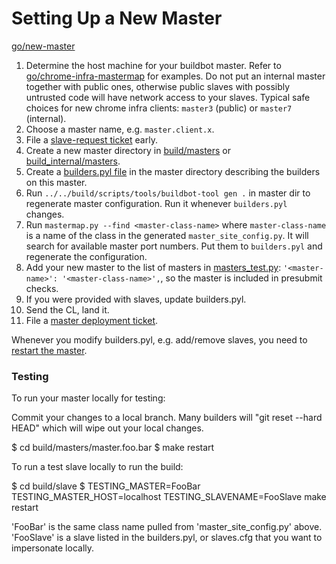 # Setting Up a New Master

[go/new-master](http://go/new-master)

1. Determine the host machine for your buildbot master.
   Refer to [go/chrome-infra-mastermap] for examples.
   Do not put an internal master together with public ones, otherwise public
   slaves with possibly untrusted code will have network access to your slaves.
   Typical safe choices for new chrome infra clients: `master3` (public) or
   `master7` (internal).
1. Choose a master name, e.g. `master.client.x`.
1. File a [slave-request ticket] early.
1. Create a new master directory in
   [build/masters](https://chromium.googlesource.com/chromium/tools/build/+/master/masters/) or
   [build_internal/masters](https://chrome-internal.googlesource.com/chrome/tools/build/+/master/masters/).
1. Create a [builders.pyl file](builders.pyl.md) in the master directory
   describing the builders on this master.
1. Run `../../build/scripts/tools/buildbot-tool gen .` in master dir
   to regenerate master configuration. Run it whenever `builders.pyl` changes.
1. Run `mastermap.py --find <master-class-name>` where `master-class-name` is
   a name of the class in the generated `master_site_config.py`.
   It will search for available master port numbers.
   Put them to `builders.pyl` and regenerate the configuration.
1. Add your new master to the list of masters in [masters_test.py]:
   `'<master-name>': '<master-class-name>',`,
   so the master is included in presubmit checks.
1. If you were provided with slaves, update builders.pyl.
1. Send the CL, land it.
1. File a [master deployment ticket].

Whenever you modify builders.pyl, e.g. add/remove slaves, you need to
[restart the master].

### Testing ###

To run your master locally for testing:

Commit your changes to a local branch. Many builders will "git reset --hard
HEAD" which will wipe out your local changes.

  $ cd build/masters/master.foo.bar
  $ make restart

To run a test slave locally to run the build:

  $ cd build/slave
  $ TESTING_MASTER=FooBar TESTING_MASTER_HOST=localhost TESTING_SLAVENAME=FooSlave make restart

'FooBar' is the same class name pulled from 'master_site_config.py' above.
'FooSlave' is a slave listed in the builders.pyl, or slaves.cfg that you want to
impersonate locally.

[buildbot-tool]: https://chromium.googlesource.com/chromium/tools/build/+/master/scripts/tools/buildbot-tool
[slave-request ticket]: https://code.google.com/p/chromium/issues/entry?labels=Type-Bug,Pri-2,Infra-Labs,Restrict-View-Google&summary=[Slave%20request]%20for%20%3Cmaster%20name%3E&comment=Request%20for%20new%20slaves%20for%20master%20%3Cmaster-name%3E.%0A%0AQuantity:%0AOS:%0AVersion:%20default%0ABitness:%20default%20%0AExample:%20%3Cspecify%20an%20example%20slave%3E%0A%0ARepeat%20this%20block%20if%20you%20need%20different%20configurations.
[master deployment ticket]: https://code.google.com/p/chromium/issues/entry?labels=Type-Bug,Pri-2,Infra-Labs,Restrict-View-Google&summary=[Deploy%20master]%20%3Cmaster%20name%3E&comment=Please%20deploy%20master%20%3Cmaster-name%3E.%20It%20is%20committed%20to%20%3Cgitiles%20link%20to%20master,%20e.g.%20https://chromium.googlesource.com/chromium/tools/build/+/master/masters/master.tryserver.blink%3E%0A%0AFor%20admins:%20this%20typically%20includes%20%0A*%20configuring%20the%20reverse%20proxy%20on%20chromegw%0A*%20adding%20a%20.dbconfig.%0A*%20starting%20the%20master%20for%20the%20first%20time.
[go/chrome-infra-mastermap]: http://go/chrome-infra-mastermap
[restart the master]: contacting_troopers.md
[masters_test.py]: https://chromium.googlesource.com/chromium/tools/build/+/master/tests/masters_test.py
